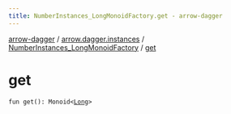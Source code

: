 ```yaml
---
title: NumberInstances_LongMonoidFactory.get - arrow-dagger
---
```


[arrow-dagger](../../index.html) / [arrow.dagger.instances](../index.html) / [NumberInstances_LongMonoidFactory](index.html) / [get](./get.html)

# get

`fun get(): Monoid<`[`Long`](https://kotlinlang.org/api/latest/jvm/stdlib/kotlin/-long/index.html)`>`